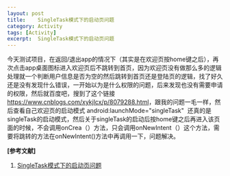 ```yaml
---
layout: post
title:    SingleTask模式下的启动页问题
category: Activity
tags: [Activity]
excerpt:  SingleTask模式下的启动页问题
---
```


今天测试项目，在返回/退出app的情况下（其实是在欢迎页按home键之后），再次点击app桌面图标进入欢迎页后不跳转到首页，因为欢迎页没有做那么多的逻辑处理就一个判断用户信息是否为空的然后跳转到首页还是登陆页的逻辑，找了好久还是没有发现什么错误，一开始以为是什么权限的问题，后来发现也没有需要申请的权限，然后就百度吧，搜到了这个链接<https://www.cnblogs.com/xykjlcx/p/8079288.html>，跟我的问题一毛一样，然后查看自己欢迎页的启动模式 android:launchMode="singleTask"  还真的是singleTask的启动模式，然后关于singleTask的启动后按home键之后再进入该页面的时候，不会调用onCrea（）方法，只会调用onNewIntent（）这个方法，需要将跳转的方法在onNewIntent()方法中再调用一下，问题解决。

**[参考文献]**

1. [SingleTask模式下的启动页问题](https://www.jianshu.com/p/1752d167a43f "SingleTask模式下的启动页问题")

